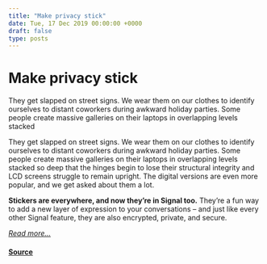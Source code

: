 ```yaml
---
title: "Make privacy stick"
date: Tue, 17 Dec 2019 00:00:00 +0000
draft: false
type: posts
---
```

# Make privacy stick





 They get slapped on street signs. We wear them on our clothes to identify ourselves to distant coworkers during awkward holiday parties. Some people create massive galleries on their laptops in overlapping levels stacked

They get slapped on street signs. We wear them on our clothes to identify ourselves to distant coworkers during awkward holiday parties. Some people create massive galleries on their laptops in overlapping levels stacked so deep that the hinges begin to lose their structural integrity and LCD screens struggle to remain upright. The digital versions are even more popular, and we get asked about them a lot.

**Stickers are everywhere, and now they’re in Signal too.** They’re a fun way to add a new layer of expression to your conversations – and just like every other Signal feature, they are also encrypted, private, and secure.

[_Read more..._](https://signal.org/blog/make-privacy-stick/)

#### [Source](https://signal.org/blog/make-privacy-stick/)

